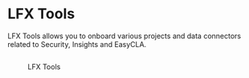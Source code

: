 # LFX Tools

LFX Tools allows you to onboard various projects and data connectors related to Security, Insights and EasyCLA.

<figure><img src="../../../.gitbook/assets/Tools.png" alt=""><figcaption><p>LFX Tools </p></figcaption></figure>
